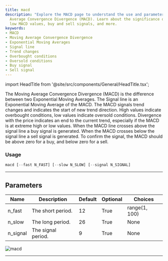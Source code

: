 ```yaml
---
title: macd
description: "Explore the MACD page to understand the use and parameters of the Moving"
  Average Convergence Divergence (MACD). Learn about the significance of high and
  low MACD values, buy and sell signals, and more.
keywords:
- MACD
- Moving Average Convergence Divergence
- Exponential Moving Averages
- Signal line
- Trend changes
- Overbought conditions
- Oversold conditions
- Buy signal
- Sell signal
---
```


import HeadTitle from '@site/src/components/General/HeadTitle.tsx';

<HeadTitle title="crypto/ta/macd - Reference | OpenBB Terminal Docs" />

The Moving Average Convergence Divergence (MACD) is the difference between two Exponential Moving Averages. The Signal line is an Exponential Moving Average of the MACD. The MACD signals trend changes and indicates the start of new trend direction. High values indicate overbought conditions, low values indicate oversold conditions. Divergence with the price indicates an end to the current trend, especially if the MACD is at extreme high or low values. When the MACD line crosses above the signal line a buy signal is generated. When the MACD crosses below the signal line a sell signal is generated. To confirm the signal, the MACD should be above zero for a buy, and below zero for a sell.

### Usage

```python
macd [--fast N_FAST] [--slow N_SLOW] [--signal N_SIGNAL]
```

---

## Parameters

| Name | Description | Default | Optional | Choices |
| ---- | ----------- | ------- | -------- | ------- |
| n_fast | The short period. | 12 | True | range(1, 100) |
| n_slow | The long period. | 26 | True | None |
| n_signal | The signal period. | 9 | True | None |

![macd](https://user-images.githubusercontent.com/46355364/154311220-d18eb93e-76b3-4abb-b9c6-86484f462c55.png)

---
